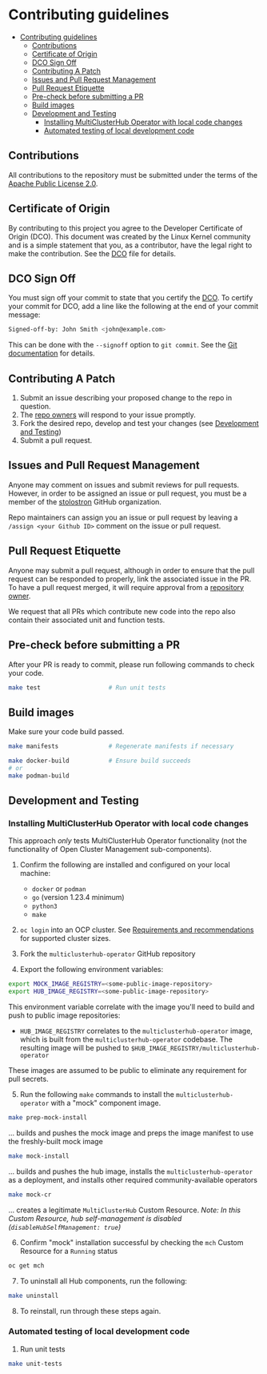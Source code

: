 

# Contributing guidelines

- [Contributing guidelines](#contributing-guidelines)
   - [Contributions](#contributions)
   - [Certificate of Origin](#certificate-of-origin)
   - [DCO Sign Off](#dco-sign-off)
   - [Contributing A Patch](#contributing-a-patch)
   - [Issues and Pull Request Management](#issues-and-pull-request-management)
   - [Pull Request Etiquette](#pull-request-etiquette)
   - [Pre-check before submitting a PR](#pre-check-before-submitting-a-pr)
   - [Build images](#build-images)
   - [Development and Testing](#development-and-testing)
      - [Installing MultiClusterHub Operator with local code changes](#installing-multiclusterhub-operator-with-local-code-changes)
      - [Automated testing of local development code](#automated-testing-of-local-development-code)

## Contributions

All contributions to the repository must be submitted under the terms of the [Apache Public License 2.0](https://www.apache.org/licenses/LICENSE-2.0).

## Certificate of Origin

By contributing to this project you agree to the Developer Certificate of
Origin (DCO). This document was created by the Linux Kernel community and is a
simple statement that you, as a contributor, have the legal right to make the
contribution. See the [DCO](DCO) file for details.

## DCO Sign Off

You must sign off your commit to state that you certify the
[DCO](https://github.com/open-cluster-management-io/community/blob/main/DCO).
To certify your commit for DCO, add a line like the following at the end of your commit message:

```bash
Signed-off-by: John Smith <john@example.com>
```

This can be done with the `--signoff` option to `git commit`. See the [Git documentation](https://git-scm.com/docs/git-commit#Documentation/git-commit.txt--s) for details.

## Contributing A Patch

1. Submit an issue describing your proposed change to the repo in question.
2. The [repo owners](OWNERS) will respond to your issue promptly.
3. Fork the desired repo, develop and test your changes (see [Development and Testing](#development-and-testing))
4. Submit a pull request.

## Issues and Pull Request Management

Anyone may comment on issues and submit reviews for pull requests. However, in order to be assigned an issue or pull
request, you must be a member of the [stolostron](https://github.com/stolostron) GitHub organization.

Repo maintainers can assign you an issue or pull request by leaving a `/assign <your Github ID>` comment on the issue
or pull request.

## Pull Request Etiquette

Anyone may submit a pull request, although in order to ensure that the pull request can be responded to properly,
link the associated issue in the PR. To have a pull request merged, it will require approval from a
[repository owner](OWNERS).

We request that all PRs which contribute new code into the repo also contain their associated unit and function tests.

## Pre-check before submitting a PR

After your PR is ready to commit, please run following commands to check your code.

```bash
make test                   # Run unit tests
```

## Build images

Make sure your code build passed.

```bash
make manifests              # Regenerate manifests if necessary

make docker-build           # Ensure build succeeds
# or
make podman-build
```

## Development and Testing

### Installing MultiClusterHub Operator with local code changes

This approach _only_ tests MultiClusterHub Operator functionality (not the functionality of Open Cluster Management
sub-components).

1. Confirm the following are installed and configured on your local machine:

   - `docker` or `podman`
   - `go` (version 1.23.4 minimum)
   - `python3`
   - `make`

2. `oc login` into an OCP cluster. See [Requirements and recommendations](https://access.redhat.com/documentation/en-us/red_hat_advanced_cluster_management_for_kubernetes/2.2/html/install/installing#requirements-and-recommendations) for supported cluster sizes.
3. Fork the `multiclusterhub-operator` GitHub repository
4. Export the following environment variables:

```bash
export MOCK_IMAGE_REGISTRY=<some-public-image-repository>
export HUB_IMAGE_REGISTRY=<some-public-image-repository>
```

This environment variable correlate with the image you'll need to build and push to public image repositories:

- `HUB_IMAGE_REGISTRY` correlates to the `multiclusterhub-operator` image, which is built from the `multiclusterhub-operator` codebase. The resulting image will be pushed to `$HUB_IMAGE_REGISTRY/multiclusterhub-operator`

These images are assumed to be public to eliminate any requirement for pull secrets.

5. Run the following `make` commands to install the `multiclusterhub-operator` with a "mock" component image.

```bash
make prep-mock-install
```

... builds and pushes the mock image and preps the image manifest to use the freshly-built mock image

```bash
make mock-install
```

... builds and pushes the hub image, installs the `multiclusterhub-operator` as a deployment, and installs other required community-available operators

```bash
make mock-cr
```

... creates a legitimate `MultiClusterHub` Custom Resource. *Note: In this Custom Resource, hub self-management is disabled (`disableHubSelfManagement: true`)*

6. Confirm "mock" installation successful by checking the `mch` Custom Resource for a `Running` status

```bash
oc get mch
```

7. To uninstall all Hub components, run the following:

```bash
make uninstall
```

8. To reinstall, run through these steps again.

### Automated testing of local development code

1. Run unit tests

```bash
make unit-tests
```
